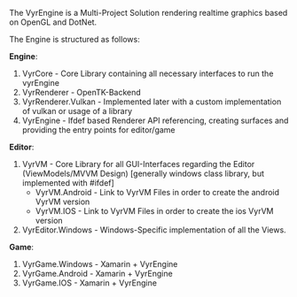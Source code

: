 The VyrEngine is a Multi-Project Solution rendering realtime graphics based on OpenGL and DotNet.

The Engine is structured as follows:

**Engine**:

1. VyrCore - Core Library containing all necessary interfaces to run the vyrEngine
2. VyrRenderer - OpenTK-Backend
3. VyrRenderer.Vulkan - Implemented later with a custom implementation of vulkan or usage of a library
4. VyrEngine - Ifdef based Renderer API referencing, creating surfaces and providing the entry points for editor/game

**Editor**:

1. VyrVM - Core Library for all GUI-Interfaces regarding the Editor (ViewModels/MVVM Design) [generally windows class library, but implemented with #ifdef]
    * VyrVM.Android - Link to VyrVM Files in order to create the android VyrVM version
    * VyrVM.IOS - Link to VyrVM Files in order to create the ios VyrVM version
2. VyrEditor.Windows - Windows-Specific implementation of all the Views. 

**Game**: 

1. VyrGame.Windows - Xamarin + VyrEngine
2. VyrGame.Android - Xamarin + VyrEngine
3. VyrGame.IOS - Xamarin + VyrEngine
